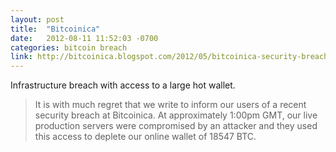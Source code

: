 ```yaml
---
layout: post
title:  "Bitcoinica"
date:   2012-08-11 11:52:03 -0700
categories: bitcoin breach
link: http://bitcoinica.blogspot.com/2012/05/bitcoinica-security-breach.html
---
```

Infrastructure breach with access to a large hot wallet.

> It is with much regret that we write to inform our users of a recent security breach at Bitcoinica. At approximately 1:00pm GMT, our live production servers were compromised by an attacker and they used this access to deplete our online wallet of 18547 BTC.
